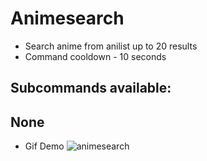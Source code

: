 # Animesearch 
- Search anime from anilist up to 20 results
- Command cooldown - 10 seconds

## Subcommands available:

## None
- Gif Demo ![animesearch](https://i.imgur.com/UeihGoY.gif)